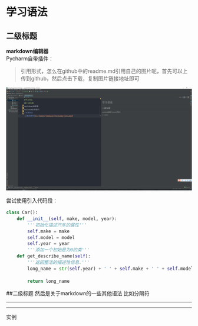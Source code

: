 # 学习语法
## 二级标题  
**markdown编辑器**  
Pycharm自带插件：
>引用形式，怎么在github中的readme.md引用自己的图片呢，首先可以上传到github，然后点击下载，复制图片链接地址即可

![我的图片](https://raw.githubusercontent.com/kavener/Takings/master/images/%E7%A4%BA%E4%BE%8BGithub.png)

尝试使用引入代码段：
```python
class Car():
    def __init__(self, make, model, year):
        '''初始化描述汽车的属性'''
        self.make = make
        self.model = model
        self.year = year
        '''添加一个初始是为0的类'''
    def get_describe_name(self):
        '''返回整洁的描述性信息.'''
        long_name = str(self.year) + ' ' + self.make + ' ' + self.model

        return long_name
```
##二级标题
然后是关于markdown的一些其他语法
比如分隔符
***
***
实例
